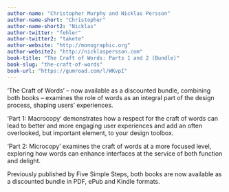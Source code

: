 ```yaml
---
author-name: "Christopher Murphy and Nicklas Persson"
author-name-short: "Christopher"
author-name-short2: "Nicklas"
author-twitter: "fehler"
author-twitter2: "takete"
author-website: "http://monographic.org"
author-website2: "http://nicklaspersson.com"
book-title: "The Craft of Words: Parts 1 and 2 (Bundle)"
book-slug: "the-craft-of-words"
book-url: "https://gumroad.com/l/WKvpI"
---
```


‘The Craft of Words’ – now available as a discounted bundle, combining both books – examines the role of words as an integral part of the design process, shaping users’ experiences.

‘Part 1: Macrocopy’ demonstrates how a respect for the craft of words can lead to better and more engaging user experiences and add an often overlooked, but important element, to your design toolbox.

‘Part 2: Microcopy’ examines the craft of words at a more focused level, exploring how words can enhance interfaces at the service of both function and delight.

Previously published by Five Simple Steps, both books are now available as a discounted bundle in PDF, ePub and Kindle formats.
